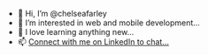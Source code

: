 - 👋 Hi, I’m @chelseafarley
- 👀 I’m interested in web and mobile development...
- 🌱 I love learning anything new...
- 📫 [Connect with me on LinkedIn to chat...](https://www.linkedin.com/in/caf/)
